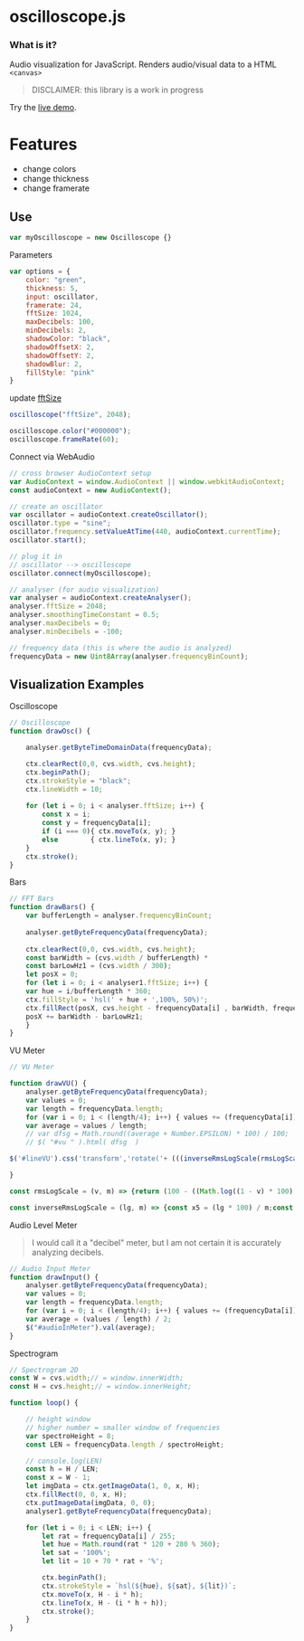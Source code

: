 # oscilloscope.js

### What is it?
Audio visualization for JavaScript.
Renders audio/visual data to a HTML `<canvas>`

> DISCLAIMER: this library is a work in progress

Try the [live demo](https://instrumentbible.github.io/oscilloscope.js/).

# Features
- change colors
- change thickness
- change framerate

## Use

```javascript
var myOscilloscope = new Oscilloscope {}
```

Parameters
```javascript
var options = {
	color: "green",
	thickness: 5,
	input: oscillator,
	framerate: 24,
	fftSize: 1024,
	maxDecibels: 100,
	minDecibels: 2,
	shadowColor: "black",
	shadowOffsetX: 2,
	shadowOffsetY: 2,
	shadowBlur: 2,
	fillStyle: "pink"
}
```


update [fftSize](https://developer.mozilla.org/en-US/docs/Web/API/AnalyserNode/fftSize)
```javascript
oscilloscope("fftSize", 2048);

oscilloscope.color("#000000");
oscilloscope.frameRate(60);
```



Connect via WebAudio
```javascript
// cross browser AudioContext setup
var AudioContext = window.AudioContext || window.webkitAudioContext;
const audioContext = new AudioContext();

// create an oscillator
var oscillator = audioContext.createOscillator();
oscillator.type = "sine";
oscillator.frequency.setValueAtTime(440, audioContext.currentTime);
oscillator.start();

// plug it in
// oscillator --> oscilloscope
oscillator.connect(myOscilloscope);
```


```javascript
// analyser (for audio visualization)
var analyser = audioContext.createAnalyser();
analyser.fftSize = 2048;
analyser.smoothingTimeConstant = 0.5;
analyser.maxDecibels = 0;
analyser.minDecibels = -100;

// frequency data (this is where the audio is analyzed)
frequencyData = new Uint8Array(analyser.frequencyBinCount);
```


## Visualization Examples
Oscilloscope
```javascript
// Oscilloscope
function drawOsc() {

	analyser.getByteTimeDomainData(frequencyData);

	ctx.clearRect(0,0, cvs.width, cvs.height);
	ctx.beginPath();
	ctx.strokeStyle = "black";
	ctx.lineWidth = 10;
	
	for (let i = 0; i < analyser.fftSize; i++) {
		const x = i;
		const y = frequencyData[i];
		if (i === 0){ ctx.moveTo(x, y); } 
		else  		{ ctx.lineTo(x, y); }
	}
	ctx.stroke();
}
```


Bars

```javascript
// FFT Bars
function drawBars() {
	var bufferLength = analyser.frequencyBinCount;
	
	analyser.getByteFrequencyData(frequencyData);
	
	ctx.clearRect(0,0, cvs.width, cvs.height);
	const barWidth = (cvs.width / bufferLength) *  						15;
	const barLowHz1 = (cvs.width / 300);
	let posX = 0;
	for (let i = 0; i < analyser1.fftSize; i++) {
	var hue = i/bufferLength * 360;
	ctx.fillStyle = 'hsl(' + hue + ',100%, 50%)';
	ctx.fillRect(posX, cvs.height - frequencyData[i] , barWidth, frequencyData[i]);
	posX += barWidth - barLowHz1;
	}
}
```

VU Meter
```javascript
// VU Meter

function drawVU() {
	analyser.getByteFrequencyData(frequencyData);
	var values = 0;
	var length = frequencyData.length;
	for (var i = 0; i < (length/4); i++) { values += (frequencyData[i]); }
	var average = values / length;
	// var dfsg = Math.round((average + Number.EPSILON) * 100) / 100;
	// $( "#vu " ).html( dfsg  )

$('#lineVU').css('transform','rotate('+ (((inverseRmsLogScale(rmsLogScale(0.80, 1500), values) * 90) * -1) + 90) +'deg)');

}

const rmsLogScale = (v, m) => {return (100 - ((Math.log((1 - v) * 100) / 4.605170185988092) * 100)) / 100 * m;};

const inverseRmsLogScale = (lg, m) => {const x5 = (lg * 100) / m;const x4 = (100 - x5);const x3 = x4 / 100;const x2 = x3 * 4.605170185988092;const x1 = Math.exp(x2);return 1 - ((x1) / 100);};
```

Audio Level Meter
> I would call it a "decibel" meter, but I am not certain it is accurately analyzing decibels.
```javascript
// Audio Input Meter
function drawInput() {
	analyser.getByteFrequencyData(frequencyData);
	var values = 0;
	var length = frequencyData.length;
	for (var i = 0; i < (length/4); i++) { values += (frequencyData[i]); }
	var average = (values / length) / 2;
	$("#audioInMeter").val(average);
}
```


Spectrogram

```javascript
// Spectrogram 2D
const W = cvs.width;// = window.innerWidth;
const H = cvs.height;// = window.innerHeight;

function loop() {

	// height window
	// higher number = smaller window of frequencies
	var spectroHeight = 8; 
	const LEN = frequencyData.length / spectroHeight;

	// console.log(LEN)
	const h = H / LEN;
	const x = W - 1;
	let imgData = ctx.getImageData(1, 0, x, H);
	ctx.fillRect(0, 0, x, H);
	ctx.putImageData(imgData, 0, 0);
	analyser1.getByteFrequencyData(frequencyData);

	for (let i = 0; i < LEN; i++) {
		let rat = frequencyData[i] / 255;
		let hue = Math.round(rat * 120 + 280 % 360);
		let sat = '100%';
		let lit = 10 + 70 * rat + '%';

		ctx.beginPath();
		ctx.strokeStyle = `hsl(${hue}, ${sat}, ${lit})`;
		ctx.moveTo(x, H - i * h);
		ctx.lineTo(x, H - (i * h + h));
		ctx.stroke();
	}
}
```
